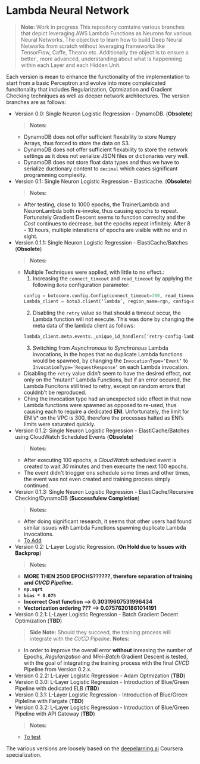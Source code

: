 # Lambda Neural Network
>**Note:** Work in progress
This repository comtains various branches that depict leveraging AWS Lambda Functions as Neurons for various Neural Networks. The objective to learn how to build Deep Neural Networks from scratch without leveraging frameworks like TensorFlow, Caffe, Theano etc. Additionally the object is to ensure a better , more advanced, understanding about what is happenning within each Layer and each Hidden Unit.

Each version is mean to enhance the functionality of the implementation to start from a basic Perceptron and evolve into more compleicated funcitonality that includes Regularization, Optmization and Gradient Checking techniques as well as deeper network architectures. The version branches are as follows:

- Version 0.0: Single Neuron Logistic Regression - DynamoDB. (**Obsolete**)
    >**Notes:**
    - DynamoDB does not offer sufficient flexability to store Numpy Arrays, thus forced to store the data on S3.
    - DynamoDB does not offer sufficient flexability to store the network settings as it does not serialize JSON files or dictionaries very well.
    - DynamoDB does not store float data types and thus we have to serialize ductionary content to `decimal` which cases significant programming complexity.
- Version 0.1: Single Neuron Logistic Regression - Elasticache. (**Obsolete**)
    >**Notes:**
    - After testing, close to 1000 epochs, the TrainerLambda and NeuronLambda both re-invoke, thus causing epochs to repeat. Fortunately Gradient Descent seems to function correclty and the *Cost* continues to decrease, but the epochs repeat infinitely. After 8 - 10 hours, multiple interations of epochs are visible with no end in sight.
- Version 0.1.1: Single Neuron Logistic Regression - ElastiCache/Batches (**Obsolete**)
    >**Notes:**
    - Multiple Techniques were applied, with little to no effect.:
        1. Increasing the `connect_timeout` and `read_timeout` by applying the following `Boto` configuration parameter:
        ```python
        config = botocore.config.Config(connect_timeout=300, read_timeout=300)
        Lambda_client = boto3.client(‘lambda’, region_name=rgn, config=config)
        ```
        2. Disabling the `retry` value so that should a timeout occur, the Lambda function will not execute. This was done by changing the meta data of the lambda client as follows:
        ```python
        lambda_client.meta.events._unique_id_handlers[‘retry-config-lambda’][‘handler’]._checker.__dict__[‘_max_attempts’] = 0
        ```
        3. Switching from *Asynchronous* to *Synchronous* Lambda invocations, in the hopes that no duplicate Lambda functions would be spawned, by changing the `InvocationType=‘Event’` to `InvocationType=‘RequestResponse’` on each Lambda invocation.
    - Disabling the `retry` value didn't seem to have the desired effect,  not only on the "mutant" Lambda Functions, but if an error occured, the Lambda Funcitons still tried to retry, except on random errors that couldnb't be reproduced.
    - Ching the invocation type had an unexpected side effect in that new Lambda functions were spawned as opposed to re-used, thus causing each to require a dedicated **ENI**. Unfortunately, the limit for ENI’s* on the VPC is 300, therefore the processes halted as ENI’s limits were saturated quickly.
- Version 0.1.2: Single Neuron Logistic Regression - ElastiCache/Batches using CloudWatch Scheduled Events (**Obsolete**)
    >**Notes:**
    - After executing 100 epochs, a *CloudWatch* scheduled event is created to wait *30* minutes and then execurte the next 100 epochs.
    - The event didn't triogger ons schedule some times and other times, the event was not even created and training process simply continued.
- Version 0.1.3: Single Neuron Logistic Regression - ElastiCache/Recursive Checking/DynamoDB (**Successfulew Completion**)
    >**Notes:**
    - After doing significant research, it seems that other users had found similar issues with Lambda Functions spawning duplicate Lambda invocations.
    - [To Add](https://cloudonaut.io/your-lambda-function-might-execute-twice-deal-with-it/)
- Version 0.2: L-Layer Logistic Regression. (**On Hold due to Issues with Backprop**)
    >**Notes:**
    - **MORE THEN 2500 EPOCHS??????, therefore separation of training and *CI/CD Pipeline*.**
    - **`np.sqrt`**
    - **`bias * 0.075`**
    - **Incorrect Cost function --> 0.30319607531996434**
    - **Vectorization ordering ??? --> 0.07576201861014191**
- Version 0.2.1: L-Layer Logistic Regression - Batch Gradient Decent Optimization (**TBD**)
    >**Side Note:**  Should they succeed, the training process will integrate with the *CI/CD Pipeline*.
    >**Notes:**
    - In order to improve the overall error **without** inreasing the number of Epochs, *Regularization* and *Mini-Batch* Gradient Descent is tested, with the goal of integrating the training process with the final *CI/CD* Pipeline from Version 0.2.x.
- Version 0.2.2:  L-Layer Logistic Regression - Adam Optmization (**TBD**)
- Version 0.3.0: L-Layer Logistic Regression - Introduction of Blue/Green Pipeline with dedicated ELB (**TBD**)
- Version 0.3.1: L-Layer Logistic Regression - Introduction of Blue/Green Pipleline with Fargate (**TBD**)
- Version 0.3.2: L-Layer Logistic Regression - Introduction of Blue/Green Pipeline with API Gateway (**TBD**)
    >**Notes:**
    - [To test](https://www.96cloudshiftstrategies.com/flasklambdalab.html)

The various versions are loosely based on the [deepelarning.ai](https://www.coursera.org/specializations/deep-learning) Coursera specialization.
